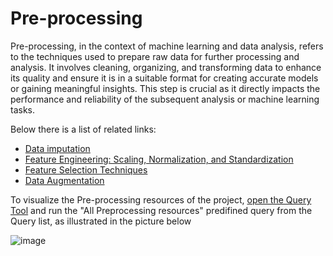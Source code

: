 # Pre-processing

Pre-processing, in the context of machine learning and data analysis, refers to the techniques used to prepare raw data for further processing and analysis. It involves cleaning, organizing, and transforming data to enhance its quality and ensure it is in a suitable format for creating accurate models or gaining meaningful insights. This step is crucial as it directly impacts the performance and reliability of the subsequent analysis or machine learning tasks.

Below there is a list of related links:

* [Data imputation](https://towardsdatascience.com/filling-in-the-gaps-imputation-3-ways-6056c09b6417)
* [Feature Engineering: Scaling, Normalization, and Standardization](https://www.analyticsvidhya.com/blog/2020/04/feature-scaling-machine-learning-normalization-standardization/)
* [Feature Selection Techniques](https://www.analyticsvidhya.com/blog/2020/10/feature-selection-techniques-in-machine-learning/)
* [Data Augmentation](https://neptune.ai/blog/data-augmentation-in-python)

To visualize the Pre-processing resources of the project, [open the Query Tool](https://fairicube-kb.dev.epsilon-italia.it/query-tool-almade) and run the "All Preprocessing resources" predifined query from the Query list, as illustrated in the picture below

![image](https://github.com/FAIRiCUBE/collaboration-platform/assets/13329248/572863c8-f1f0-4215-a544-95072309bdfb)

